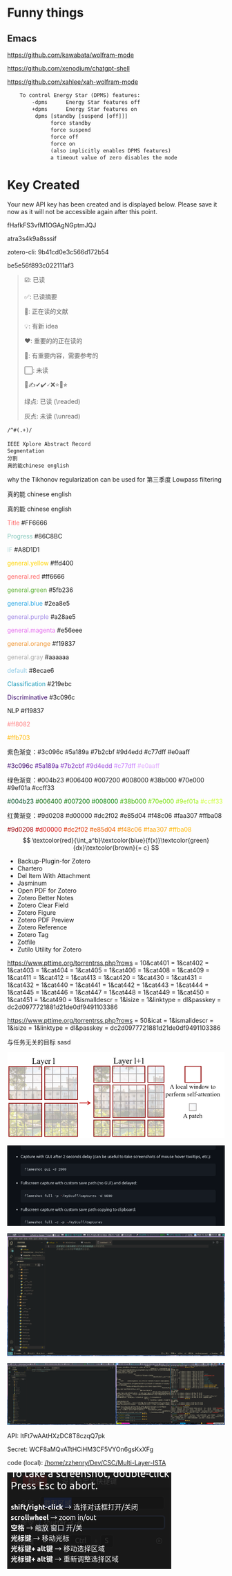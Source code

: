 # Funny things

## Emacs

https://github.com/kawabata/wolfram-mode

https://github.com/xenodium/chatgpt-shell

https://github.com/xahlee/xah-wolfram-mode

```
    To control Energy Star (DPMS) features:
        -dpms      Energy Star features off
        +dpms      Energy Star features on
         dpms [standby [suspend [off]]]
              force standby
              force suspend
              force off
              force on
              (also implicitly enables DPMS features)
              a timeout value of zero disables the mode

```

# Key Created

Your new API key has been created and is displayed below. Please save it now as it will not be accessible again after this point.

fHafkFS3vfM1OGAgNGptmJQJ



atra3s4k9a8sssif



zotero-cli: 9b41cd0e3c566d172b54

be5e56f893c022111af3

> ☑️: 已读
>
> ✅: 已读摘要
>
> 🚩: 正在读的文献
>
> 💡: 有新 idea
>
> ❤️: 重要的的正在读的
>
> 📝: 有重要内容，需要参考的
>
> ⬜: 未读
>
> 📃✍️✔︎✔️🗸❌⭐🌙⭐︎
>
> 绿点: 已读 (\readed)
>
> 灰点: 未读 (\unread)

```
/^#(.+)/

IEEE Xplore Abstract Record
Segmentation
分割
真的能chinese english
```

why the Tikhonov regularization can be used for 第三季度 Lowpass filtering

真的能    chinese english

真的能 chinese english

<span style='color:#FF6666;'> Title </span>				#FF6666

<span style='color:#86C8BC;'> Progress </span>			#86C8BC

<span style='color:#A8D1D1;'> IF </span>					#A8D1D1

<span style='color:#ffd400;'> general.yellow </span>		#ffd400

<span style='color:#ff6666;'> general.red </span>			#ff6666

<span style='color:#5fb236;'> general.green </span>		#5fb236

<span style='color:#2ea8e5;'> general.blue </span>			#2ea8e5

<span style='color:#a28ae5;'> general.purple </span>		#a28ae5

<span style='color:#e56eee;'> general.magenta </span>	#e56eee

<span style='color:#f19837;'> general.orange </span>	#f19837

<span style='color:#aaaaaa;'> general.gray </span>	#aaaaaa

<span style='color:#8ecae6;'> default </span>			#8ecae6



<span style='color:#219ebc;'> Classification </span>	#219ebc

<span style='color:#3c096c;'> Discriminative </span>	#3c096c

NLP				#f19837

<span style='color:#ff8082;'>#ff8082 </span>

<span style='color:#ffb703;'>#ffb703 </span>

紫色渐变：#3c096c #5a189a #7b2cbf #9d4edd #c77dff #e0aaff

<span style='color:#3c096c;'>#3c096c </span>
<span style='color:#5a189a;'>#5a189a </span>
<span style='color:#7b2cbf;'>#7b2cbf </span>
<span style='color:#9d4edd;'>#9d4edd </span>
<span style='color:#c77dff;'>#c77dff </span>
<span style='color:#e0aaff;'>#e0aaff </span>

绿色渐变：#004b23 #006400 #007200 #008000 #38b000 #70e000 #9ef01a #ccff33

<span style='color:#004b23;'>#004b23 </span>
<span style='color:#006400;'>#006400 </span>
<span style='color:#007200;'>#007200 </span>
<span style='color:#008000;'>#008000 </span>
<span style='color:#38b000;'>#38b000 </span>
<span style='color:#70e000;'>#70e000 </span>
<span style='color:#9ef01a;'>#9ef01a </span>
<span style='color:#ccff33;'>#ccff33 </span>

红黄渐变：#9d0208 #d00000 #dc2f02 #e85d04 #f48c06 #faa307 #ffba08

<span style='color:#9d0208;'>#9d0208 </span>
<span style='color:#d00000;'>#d00000 </span>
<span style='color:#dc2f02;'>#dc2f02 </span>
<span style='color:#e85d04;'>#e85d04 </span>
<span style='color:#f48c06;'>#f48c06 </span>
<span style='color:#faa307;'>#faa307 </span>
<span style='color:#ffba08;'>#ffba08 </span>
$$
\textcolor{red}{\int_a^b}\textcolor{blue}{f(x)}\textcolor{green}{dx}\textcolor{brown}{= c}
$$
- Backup-Plugin-for Zotero
- Chartero
- Del Item With Attachment
- Jasminum
- Open PDF for Zotero
- Zotero Better Notes
- Zotero Clear Field
- Zotero Figure
- Zotero PDF Preview
- Zotero Reference
- Zotero Tag
- Zotfile
- Zutilo Utility for Zotero

https://www.pttime.org/torrentrss.php?rows = 10&cat401 = 1&cat402 = 1&cat403 = 1&cat404 = 1&cat405 = 1&cat406 = 1&cat408 = 1&cat409 = 1&cat411 = 1&cat412 = 1&cat413 = 1&cat420 = 1&cat430 = 1&cat431 = 1&cat432 = 1&cat440 = 1&cat441 = 1&cat442 = 1&cat443 = 1&cat444 = 1&cat445 = 1&cat446 = 1&cat447 = 1&cat448 = 1&cat449 = 1&cat450 = 1&cat451 = 1&cat490 = 1&ismalldescr = 1&isize = 1&linktype = dl&passkey = dc2d0977721881d21de0df9491103386

https://www.pttime.org/torrentrss.php?rows = 50&icat = 1&ismalldescr = 1&isize = 1&linktype = dl&passkey = dc2d0977721881d21de0df9491103386

与任务无关的目标 sasd

![image-20230612150028141](Funny%20things.assets/image-20230612150028141.png)

![image-20230612204715277](Funny%20things.assets/image-20230612204715277.png)

![image-20230612205314410](Funny%20things.assets/image-20230612205314410.png)

![image-20230612205327947](Funny%20things.assets/image-20230612205327947.png)

API: ItFt7wAAtHXzDC8T8czqQ7pk

Secret: WCF8aMQvATtHCiHM3CF5VYOn6gsKxXFg

code (local): [/home/zzhenry/Dev/CSC/Multi-Layer-ISTA](file:///home/zzhenry/Dev/CSC/Multi-Layer-ISTA)

![设置自定义快捷键_001](Funny%20things.assets/%E8%AE%BE%E7%BD%AE%E8%87%AA%E5%AE%9A%E4%B9%89%E5%BF%AB%E6%8D%B7%E9%94%AE_001.png)




